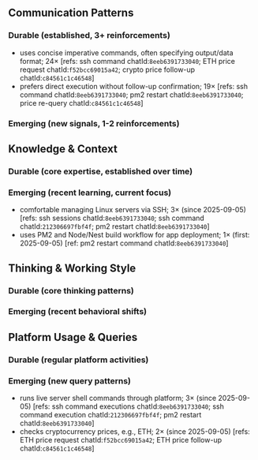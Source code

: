 ## Communication Patterns
### Durable (established, 3+ reinforcements)
- uses concise imperative commands, often specifying output/data format; 24× [refs: ssh command chatId:`8eeb6391733040`; ETH price request chatId:`f52bcc69015a42`; crypto price follow-up chatId:`c84561c1c46548`]
- prefers direct execution without follow-up confirmation; 19× [refs: ssh command chatId:`8eeb6391733040`; pm2 restart chatId:`8eeb6391733040`; price re-query chatId:`c84561c1c46548`]

### Emerging (new signals, 1-2 reinforcements)

## Knowledge & Context
### Durable (core expertise, established over time)

### Emerging (recent learning, current focus)
- comfortable managing Linux servers via SSH; 3× (since 2025-09-05) [refs: ssh sessions chatId:`8eeb6391733040`; ssh command chatId:`212306697fbf4f`; pm2 restart chatId:`8eeb6391733040`]
- uses PM2 and Node/Nest build workflow for app deployment; 1× (first: 2025-09-05) [ref: pm2 restart command chatId:`8eeb6391733040`]

## Thinking & Working Style
### Durable (core thinking patterns)

### Emerging (recent behavioral shifts)

## Platform Usage & Queries
### Durable (regular platform activities)

### Emerging (new query patterns)
- runs live server shell commands through platform; 3× (since 2025-09-05) [refs: ssh command executions chatId:`8eeb6391733040`; ssh command execution chatId:`212306697fbf4f`; pm2 restart chatId:`8eeb6391733040`]
- checks cryptocurrency prices, e.g., ETH; 2× (since 2025-09-05) [refs: ETH price request chatId:`f52bcc69015a42`; ETH price follow-up chatId:`c84561c1c46548`]